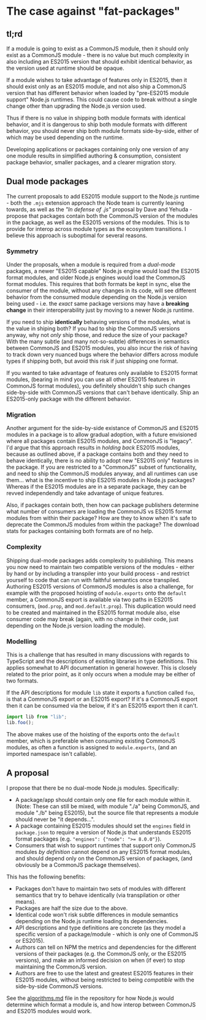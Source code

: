 # The case against "fat-packages"

## tl;rd
If a module is going to exist as a CommonJS module, then it should only exist as a CommonJS
module - there is no value but much complexity in also including an ES2015 version that 
should exhibit identical behavior, as the version used at runtime should be opaque.

If a module wishes to take advantage of features only in ES2015, then it should exist only
as an ES2015 module, and not also ship a CommonJS version that has different behavior when 
loaded by "pre-ES2015 module support" Node.js runtimes. This could cause code to break
without a single change other than upgrading the Node.js version used.

Thus if there is no value in shipping both module formats with identical behavior,
and it is dangerous to ship both module formats with different behavior, you should
never ship both module formats side-by-side, either of which may be used depending on
the runtime.

Developing applications or packages containing only one version of any one module
results in simplified authoring & consumption, consistent package behavior, smaller packages,
and a clearer migration story.

## Dual mode packages
The current proposals to add ES2015 module support to the Node.js runtime - both 
the `.mjs` extension approach the Node team is currently leaning towards, as well as 
the _"In defense of .js"_ proposal by Dave and Yehuda - propose that packages contain 
both the CommonJS version of the modules in the package, as well as the ES2015 
versions of the modules. This is to provide for interop across module types as the 
ecosystem transitions. I believe this approach is suboptimal for several reasons.

### Symmetry
Under the proposals, when a module is required from a _dual-mode_ packages,
a newer "ES2015 capable" Node.js engine would load the ES2015 format modules, and older
Node.js engines would load the CommonJS format modules. This requires that both formats
be kept in sync, else the consumer of the module, without any changes in its code,
will see different behavior from the consumed module depending on the Node.js version
being used - i.e. the _exact_ same package versions may have a __breaking change__ in
their interoperability just by moving to a newer Node.js runtime. 

If you need to ship __identically__ behaving versions of the modules, what is the
value in shiping both? If you had to ship the CommonJS versions anyway, why not _only_
ship those, and reduce the size of your package? With the many subtle (and many 
not-so-subtle) differences in semantics between CommonJS and ES2015 modules, you also
incur the risk of having to track down very nuanced bugs where the behavior differs
across module types if shipping both, but avoid this risk if just shipping one format.

If you wanted to take advantage of features only available to ES2015 format modules,
(bearing in mind you can use all other ES2015 features in CommonJS format modules),
you definitely shouldn't ship such changes side-by-side with CommonJS versions that 
can't behave identically. Ship an ES2015-only package with the different behavior.

### Migration
Another argument for the side-by-side existance of CommonJS and ES2015 modules in a
package is to allow gradual adoption, with a future envisioned where all packages
contain ES2015 modules, and CommonJS is "legacy". I'd argue that this approach
results in _holding back_ ES2015 modules, because as outlined above, if a package
contains both and they need to behave identically, there is no ability to adopt new
"ES2015 only" features in the package. If you are restricted to a "CommonJS" subset
of functionality, and need to ship the CommonJS modules anyway, and all runtimes can
use them... what is the incentive to ship ES2015 modules in Node.js packages? Whereas
if the ES2015 modules are in a separate package, they can be revved independendly and
take advantage of unique features.

Also, if packages contain both, then how can package publishers determine what
number of consumers are loading the CommonJS vs ES2015 format modules from within
their package? How are they to know when it's safe to deprecate the CommonJS modules
from within the package? The download stats for packages containing both formats are of
no help.

### Complexity
Shipping dual-mode packages adds complexity to publishing. This means you now
need to maintain two compatible versions of the modules - either by hand or by
including a transpiler into your build process - and restrict yourself to code
that can run with faithful semantics once transpiled. Authoring ES2015 versions
of CommonJS modules is also a challenge, for example with the proposed hoisting
of `module.exports` onto the `default` member, a CommonJS export is available
via two paths in ES2015 consumers, (`mod.prop`, and `mod.default.prop`). This 
duplication would need to be created and maintained in the ES2015 format module 
also, else consumer code may break (again, with no change in their code, just 
depending on the Node.js version loading the module).

### Modelling
This is a challenge that has resulted in many discussions with regards to
TypeScript and the descriptions of existing libraries in type definitions. This
applies somewhat to API documentation in general however. This is closely related
to the prior point, as it only occurs when a module may be either of two formats.

If the API descriptions for module `lib` state it exports a function called `foo`,
is that a CommonJS export or an ES2015 export? If it's a CommonJS export then
it can be consumed via the below, if it's an ES2015 export then it can't.

```javascript
import lib from "lib";
lib.foo();
```

The above makes use of the hoisting of the exports onto the `default` member,
which is preferable when consuming existing CommonJS modules, as often a function
is assigned to `module.exports`, (and an imported namespace isn't callable).

## A proposal
I propose that there be no dual-mode Node.js modules. Specifically:

 - A package/app should contain only one file for each module within it. (Note: These
 can still be mixed, with module "./a" being CommonJS, and module "./b" being ES2015),
 but the source file that represents a module should never be "it depends...". 
 - A package containing ES2015 modules should set the `engines` field in `package.json`
 to require a version of Node.js that understands ES2015 format packages (e.g. 
 `"engines": {"node": ">= 8.0.0"}`).
 - Consumers that wish to support runtimes that support only CommonJS modules _by 
 definition_ cannot depend on any ES2015 format modules, and should depend only on
 the CommonJS version of packages, (and obviously be a CommonJS package themselves).

This has the following benefits:
 - Packages don't have to maintain two sets of modules with different semantics
 that try to behave identically (via transpilation or other means).
 - Packages are half the size due to the above.
 - Identical code won't risk subtle differences in module semantics depending on
 the Node.js runtime loading its dependencies.
 - API descriptions and type definitions are concrete (as they model a specific
 version of a package/module - which is only one of CommonJS or ES2015).
 - Authors can tell on NPM the metrics and dependencies for the different versions
 of their packages (e.g. the CommonJS only, or the ES2015 versions), and make an informed
 decision on when (if ever) to stop maintaining the CommonJS version.
 - Authors are free to use the latest and greatest ES2015 features in their ES2015
 modules, without being restricted to being _compatible_ with the side-by-side CommonJS
 versions.

See the [algorithms.md](https://github.com/billti/node-es2015/blob/master/algorithms.md) 
file in the repository for how Node.js would determine which 
format a module is, and how interop between CommonJS and ES2015 modules would work.
